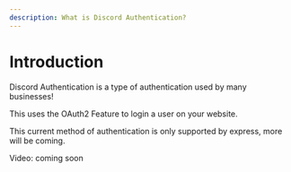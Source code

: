 ```yaml
---
description: What is Discord Authentication?
---
```


# Introduction

Discord Authentication is a type of authentication used by many businesses!

This uses the OAuth2 Feature to login a user on your website.

This current method of authentication is only supported by express, more will be coming.

Video: coming soon
